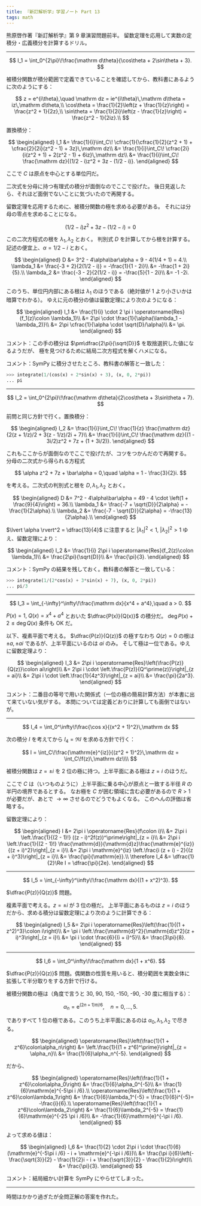 ```yaml
---
title: 『新訂解析学』学習ノート Part 13
tags: math
---
```


熊原啓作著『新訂解析学』第 9 章演習問題前半。
留数定理を応用して実数の定積分・広義積分を計算するドリル。

----

$$
I_1 = \int_0^{2\pi}\!\frac{\mathrm d\theta}{\cos\theta + 2\sin\theta + 3}.
$$

被積分関数が積分範囲で定義できていることを確認してから、教科書にあるように次のようにする：

$$
z = e^{i\theta},\quad \mathrm dz = ie^{i\theta}\,\mathrm d\theta = iz\,\mathrm d\theta,\\
\cos\theta = \frac{1}{2}\left(z + \frac{1}{z}\right) = \frac{z^2 + 1}{2z},\\
\sin\theta = \frac{1}{2i}\left(z - \frac{1}{z}\right) = \frac{z^2 - 1}{2iz}.\\
$$

置換積分：

$$
\begin{aligned}
    I_1 &= \frac{1}{i}\int_C\!
             \cfrac{1}{\cfrac{1}{2}(z^2 + 1) + \cfrac{2}{2i}(z^2 - 1) + 3z}\,\mathrm dz\\
        &= \frac{1}{i}\int_C\!
             \cfrac{2i}{i(z^2 + 1) + 2(z^2 - 1) + 6iz}\,\mathrm dz\\
        &= \frac{1}{i}\int_C\!
             \frac{\mathrm dz}{(1/2 - i)z^2 + 3z - (1/2 - i)}.
\end{aligned}
$$

ここで $C$ は原点を中心とする単位円だ。

二次式を分母に持つ有理式の積分が面倒なのでここで投げた。
後日見返したら、それほど面倒でないことに気づいたので再開する。

留数定理を応用するために、被積分関数の極を求める必要がある。
それには分母の零点を求めることになる。

$$
(1/2 - i)z^2 + 3z - (1/2 - i) = 0
$$

この二次方程式の根を $\lambda_1, \lambda_2$ とおく。
判別式 $D$ を計算してから根を計算する。記述の便宜上、$\alpha = 1/2 - i$ とおく。

$$
\begin{aligned}
    D &= 3^2 - 4\alpha\bar\alpha = 9 - 4(1/4 + 1) = 4.\\
    \lambda_1 &= \frac{-3 + 2}{2(1/2 - i)} = -\frac{1}{1 - 2i}\\
    &= -\frac{1 + 2i}{5}.\\
    \lambda_2 &= \frac{-3 - 2}{2(1/2 - i)} = -\frac{5}{1 - 2i}\\
    &= -1 -2i.
\end{aligned}
$$

このうち、単位円内部にある根は $\lambda_1$ のほうである（絶対値が 1 より小さいかは暗算でわかる）。
ゆえに元の積分の値は留数定理により次のようになる：

$$
\begin{aligned}
    I_1 &= \frac{1}{i} \cdot 2 \pi i \operatorname{Res}(f_1(z)\colon \lambda_1)\\
    &= 2\pi \cdot \frac{1}{\alpha(\lambda_1 - \lambda_2)}\\
    &= 2\pi \cfrac{1}{\alpha \cdot \sqrt{D}/\alpha}\\
    &= \pi.
\end{aligned}
$$

コメント：この手の積分は $\pm\dfrac{2\pi}{\sqrt{D}}$ を取捨選択した値になるようだが、
極を見つけるために結局二次方程式を解くハメになる。

コメント：SymPy に積分させたところ、教科書の解答と一致した：

```python
>>> integrate(1/(cos(x) + 2*sin(x) + 3), (x, 0, 2*pi))
... pi
```

----

$$
I_2 = \int_0^{2\pi}\!\frac{\mathrm d\theta}{2\cos\theta + 3\sin\theta + 7}.
$$

前問と同じ方針で行く。置換積分：

$$
\begin{aligned}
    I_2 &= \frac{1}{i}\int_C\!
           \frac{1}{z} \frac{\mathrm dz}{2(z + 1/z)/2 + 3(z - 1/z)/2i + 7}\\
        &= \frac{1}{i}\int_C\!
           \frac{\mathrm dz}{(1 - 3i/2)z^2 + 7z + (1 + 3i/2)}.
\end{aligned}
$$

これもここからが面倒なのでここで投げたが、コツをつかんだので再開する。
分母の二次式から得られる方程式

$$
\alpha z^2 + 7z + \bar\alpha = 0,\quad \alpha = 1 - \frac{3}{2}i.
$$

を考える。二次式の判別式と根を $D, \lambda_1, \lambda_2$ とおく。

$$
\begin{aligned}
    D &= 7^2 - 4\alpha\bar\alpha = 49 - 4 \cdot \left(1 + \frac{9}{4}\right) = 36.\\
    \lambda_1 &= \frac{-7 + \sqrt{D}}{2\alpha} = -\frac{1}{2\alpha}.\\
    \lambda_2 &= \frac{-7 - \sqrt{D}}{2\alpha} = -\frac{13}{2\alpha}.\\
\end{aligned}
$$

$\lvert \alpha \rvert^2 = \dfrac{13}{4}$ に注意すると $\lvert \lambda_1 \rvert^2 < 1,\:\lvert \lambda_2 \rvert^2 > 1$ ゆえ、留数定理により：

$$
\begin{aligned}
    I_2 &= \frac{1}{i} 2\pi i \operatorname{Res}(f_2(z)\colon \lambda_1)\\
    &= \frac{2\pi}{\sqrt{D}}\\
    &= \frac{\pi}{3}.
\end{aligned}
$$

コメント：SymPy の結果を残しておく。教科書の解答と一致している：

```python
>>> integrate(1/(2*cos(x) + 3*sin(x) + 7), (x, 0, 2*pi))
... pi/3
```

----

$$
I_3 = \int_{-\infty}^\infty\!\frac{\mathrm dx}{x^4 + a^4},\quad a > 0.
$$

$P(x) = 1,\;Q(x) = x^4 + a^4$ とおいた $\dfrac{P(x)}{Q(x)}$ の積分だ。
$\deg P(x) + 2 \le \deg Q(x)$ 条件も OK だ。

以下、複素平面で考える。
$\dfrac{P(z)}{Q(z)}$ の極すなわち $Q(z) = 0$ の根は $\pm a, \pm ai$ であるが、上半平面にいるのは $ai$ のみ。
そして極は一位である。ゆえに留数定理より：

$$
\begin{aligned}
    I_3 &= 2\pi i \operatorname{Res}\left(\frac{P(z)}{Q(z)}\colon ai\right)\\
    &= 2\pi i \cdot \left.\frac{P(z)}{Q^\prime(z)}\right|_{z = ai}\\
    &= 2\pi i \cdot \left.\frac{1}{4z^3}\right|_{z = ai}\\
    &= \frac{\pi}{2a^3}.
\end{aligned}
$$

コメント：二番目の等号で用いた関係式（一位の極の簡易計算方法）が本書に出て来ていない気がする。
本問については定義どおりに計算しても面倒ではないが。

----

$$
I_4 = \int_0^\infty\!\frac{\cos x}{(x^2 + 1)^2}\,\mathrm dx
$$

次の積分 $I$ を考えてから $I_4 = \Re I$ を求める方針で行く：

$$
I = \int_C\!\frac{\mathrm{e}^{iz}}{(z^2 + 1)^2}\,\mathrm dz
= \int_C\!f(z)\,\mathrm dz\\\\
$$

被積分関数は $z= \pm i$ を 2 位の極に持つ。上半平面にある極は $z = i$ のほうだ。

ここで $C$ は（いつものように）上半平面に乗る中心が原点と一致する半径 $R$ の半円の境界であるとする。
なお極を $C$ が囲む領域に含む必要があるので $R > 1$ が必要だが、あとで $\to \infty$ させるのでどうでもよくなる。
このへんの評価は省略する。

留数定理により：

$$
\begin{aligned}
I &= 2\pi i \operatorname{Res}(f\colon i)\\
&= 2\pi i \left.\frac{1}{(2 - 1)!} ((z - i)^2f(z))^\prime\right|_{z = i}\\
&= 2\pi i \left.\frac{1}{(2 - 1)!} \frac{\mathrm{d}}{\mathrm{d}z}\frac{\mathrm{e}^{iz}}{(z + i)^2}\right|_{z = i}\\
&= 2\pi i \mathrm{e}^{iz} \left.\frac{i (z + i) - 2}{(z + i)^3}\right|_{z = i}\\
&= \frac{\pi}{\mathrm{e}}.\\
\therefore I_4 &= \dfrac{1}{2}\Re I = \dfrac{\pi}{2e}.
\end{aligned}
$$

----

$$
I_5 = \int_{-\infty}^\infty\!\frac{\mathrm dx}{(1 + x^2)^3}.
$$

$\dfrac{P(z)}{Q(z)}$ 問題。

複素平面で考える。$z = \pm i$ が 3 位の極だ。
上半平面にあるものは $z = i$ のほうだから、求める積分は留数定理により次のように計算できる：

$$
\begin{aligned}
    I_5 &= 2\pi i \operatorname{Res}\left(\frac{1}{(1 + z^2)^3}\colon i\right)\\
    &= \pi i \left.\frac{\mathrm{d}^2}{\mathrm{d}z^2}(z + i)^3\right|_{z = i}\\
    &= \pi i \cdot \frac{6}{(i + i)^5}\\
    &= \frac{3\pi}{8}.
\end{aligned}
$$

----

$$
I_6 = \int_0^\infty\!\frac{\mathrm dx}{1 + x^6}.
$$

$\dfrac{P(z)}{Q(z)}$ 問題。偶関数の性質を用いると、積分範囲を実数全体に拡張して半分取りをする方針で行ける。

被積分関数の極は（角度で言うと 30, 90, 150, -150, -90, -30 度に相当する）：

$$
\alpha_n = \mathrm{e}^{(2n + 1)\pi i/6},\quad n = 0, \dotsc, 5.
$$

でありすべて 1 位の極である。このうち上半平面にあるのは $\alpha_0, \lambda_1, \lambda_2$ で尽きる。

$$
\begin{aligned}
\operatorname{Res}\left(\frac{1}{1 + z^6}\colon\alpha_n\right)
&= \left.\frac{1}{(1 + z^6)^\prime}\right|_{z = \alpha_n}\\
&= \frac{1}{6}\alpha_n^{-5}.
\end{aligned}
$$

だから、

$$
\begin{aligned}
    \operatorname{Res}\left(\frac{1}{1 + z^6}\colon\alpha_0\right)
    &= \frac{1}{6}\alpha_0^{-5}\\
    &= \frac{1}{6}\mathrm{e}^{-5\pi i /6}.\\
    \operatorname{Res}\left(\frac{1}{1 + z^6}\colon\lambda_1\right)
    &= \frac{1}{6}\lambda_1^{-5} = \frac{1}{6}i^{-5}= -\frac{i}{6}.\\
    \operatorname{Res}\left(\frac{1}{1 + z^6}\colon\lambda_2\right)
    &= \frac{1}{6}\lambda_2^{-5}
    = \frac{1}{6}\mathrm{e}^{-25 \pi i /6}\\
    &= -\frac{1}{6}\mathrm{e}^{-\pi i /6}.
\end{aligned}
$$

よって求める値は：

$$
\begin{aligned}
I_6 &= \frac{1}{2} \cdot 2\pi i \cdot \frac{1}{6}(\mathrm{e}^{-5\pi i /6} - i + \mathrm{e}^{-\pi i /6})\\
&= \frac{\pi i}{6}\left(-\frac{\sqrt{3}}{2} - \frac{1}{2}i - i + \frac{\sqrt{3}}{2} - \frac{1}{2}i\right)\\
&= \frac{\pi}{3}.
\end{aligned}
$$

コメント：結局細かい計算を SymPy にやらせてしまった。

----

時間はかかり過ぎたが全問正解の答案を作れた。
